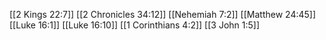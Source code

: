 [[2 Kings 22:7]]
[[2 Chronicles 34:12]]
[[Nehemiah 7:2]]
[[Matthew 24:45]]
[[Luke 16:1]]
[[Luke 16:10]]
[[1 Corinthians 4:2]]
[[3 John 1:5]]
